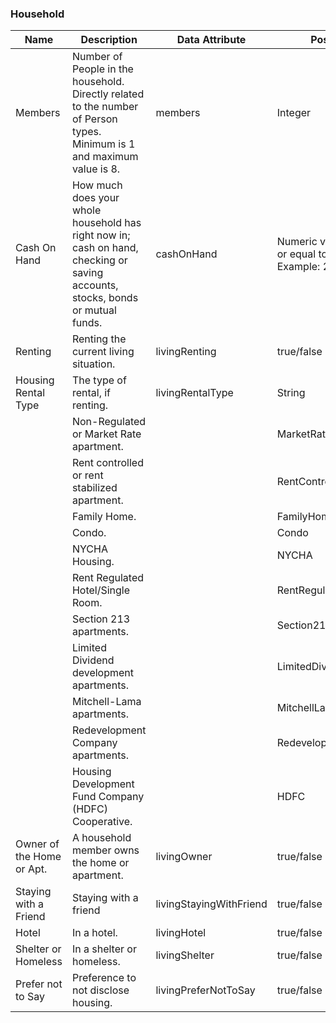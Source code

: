 ### Household
|Name|Description|Data Attribute|Possible Value|
| ----- | ----- | ----- | ----- |
|Members|Number of People in the household. Directly related to the number of Person types. Minimum is 1 and maximum value is 8. |members|Integer|Integer greater than 0 <br> Example: 1|
| Cash On Hand | How much does your whole household has right now in; cash on hand, checking or saving accounts, stocks, bonds or mutual funds.| cashOnHand | Numeric value greater than or equal to 0. <br> Example: 2000.00
|Renting | Renting the current living situation.| livingRenting | true/false|
|Housing Rental Type |The type of rental, if renting. |livingRentalType|String |Blank (“”) or one of the strings below below.|
||Non-Regulated or Market Rate apartment.||MarketRate|
||Rent controlled or rent stabilized apartment.||RentControlled|
||Family Home.||FamilyHome|
||Condo.||Condo|
||NYCHA Housing.||NYCHA|
||Rent Regulated Hotel/Single Room.||RentRegulatedHotel|
||Section 213 apartments.||Section213|
||Limited Dividend development apartments.||LimitedDividendDevelopment|
||Mitchell-Lama apartments.||MitchellLama|
||Redevelopment Company apartments.||RedevelopmentCompany|
||Housing Development Fund Company (HDFC) Cooperative.||HDFC|
|Owner of the Home or Apt.|A household member owns the home or apartment.|livingOwner|true/false|
|Staying with a Friend|Staying with a friend|livingStayingWithFriend|true/false|
|Hotel|In a hotel.|livingHotel|true/false|
|Shelter or Homeless|In a shelter or homeless.|livingShelter|true/false|
|Prefer not to Say|Preference to not disclose housing.|livingPreferNotToSay|true/false|
